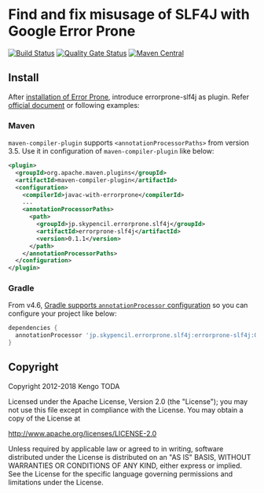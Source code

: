 # Find and fix misusage of SLF4J with Google Error Prone

[![Build Status](https://travis-ci.com/KengoTODA/errorprone-slf4j.svg?branch=master)](https://travis-ci.com/KengoTODA/errorprone-slf4j)
[![Quality Gate Status](https://sonarcloud.io/api/project_badges/measure?project=jp.skypencil.errorprone.slf4j%3Aerrorprone-slf4j&metric=alert_status)](https://sonarcloud.io/dashboard?id=jp.skypencil.errorprone.slf4j%3Aerrorprone-slf4j)
[![Maven Central](https://maven-badges.herokuapp.com/maven-central/jp.skypencil.errorprone.slf4j/errorprone-slf4j/badge.svg)](https://maven-badges.herokuapp.com/maven-central/jp.skypencil.errorprone.slf4j/errorprone-slf4j)

## Install

After [installation of Error Prone](https://errorprone.info/docs/installation), introduce errorprone-slf4j as plugin. Refer [official document](https://errorprone.info/docs/plugins#build-system-support) or following examples:

### Maven

`maven-compiler-plugin` supports `<annotationProcessorPaths>` from version 3.5. Use it in configuration of `maven-compiler-plugin` like below:

```xml
<plugin>
  <groupId>org.apache.maven.plugins</groupId>
  <artifactId>maven-compiler-plugin</artifactId>
  <configuration>
    <compilerId>javac-with-errorprone</compilerId>
    ...
    <annotationProcessorPaths>
      <path>
        <groupId>jp.skypencil.errorprone.slf4j</groupId>
        <artifactId>errorprone-slf4j</artifactId>
        <version>0.1.1</version>
      </path>
    </annotationProcessorPaths>
  </configuration>
</plugin>
```

### Gradle

From v4.6, [Gradle supports `annotationProcessor` configuration](https://docs.gradle.org/4.6/release-notes.html#convenient-declaration-of-annotation-processor-dependencies) so you can configure your project like below:

```groovy
dependencies {
  annotationProcessor 'jp.skypencil.errorprone.slf4j:errorprone-slf4j:0.1.1'
}
```

## Copyright

Copyright 2012-2018 Kengo TODA

Licensed under the Apache License, Version 2.0 (the "License");
you may not use this file except in compliance with the License.
You may obtain a copy of the License at

http://www.apache.org/licenses/LICENSE-2.0

Unless required by applicable law or agreed to in writing, software
distributed under the License is distributed on an "AS IS" BASIS,
WITHOUT WARRANTIES OR CONDITIONS OF ANY KIND, either express or implied.
See the License for the specific language governing permissions and
limitations under the License.

